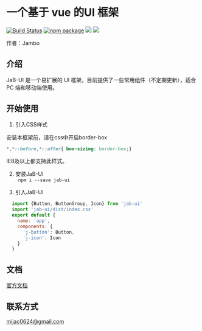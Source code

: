 # 一个基于 vue 的UI 框架
[![Build Status](https://travis-ci.org/jambo0624/JaB-UI.svg?branch=master)](https://travis-ci.org/jambo0624/JaB-UI)
[![npm package](https://img.shields.io/npm/v/jab-ui.svg?style=flat-square)](https://www.npmjs.com/package/jab-ui)
![](https://img.shields.io/badge/language-JavaScript-yellow.svg)
![](https://img.shields.io/badge/license-MIT-000000.svg)    

作者：Jambo

## 介绍

JaB-UI 是一个易扩展的 UI 框架，目前提供了一些常用组件（不定期更新），适合 PC 端和移动端使用。

## 开始使用

1. 引入CSS样式

安装本框架前，请在css中开启border-box
``` css
*,*::before,*::after{ box-sizing: border-box;}
```
IE8及以上都支持此样式。

2. 安装JaB-UI     
` npm i --save jab-ui`

3. 引入JaB-UI
``` js
  import {Button, ButtonGroup, Icon} from 'jab-ui'
  import 'jab-ui/dist/index.css'
  export default {
    name: 'app',
    components: {
      'j-button': Button,
      'j-icon': Icon
    }
  }
```

## 文档

[官方文档](https://jambo0624.github.io/JaB-UI/)

## 联系方式

mijac0624@gmail.com
